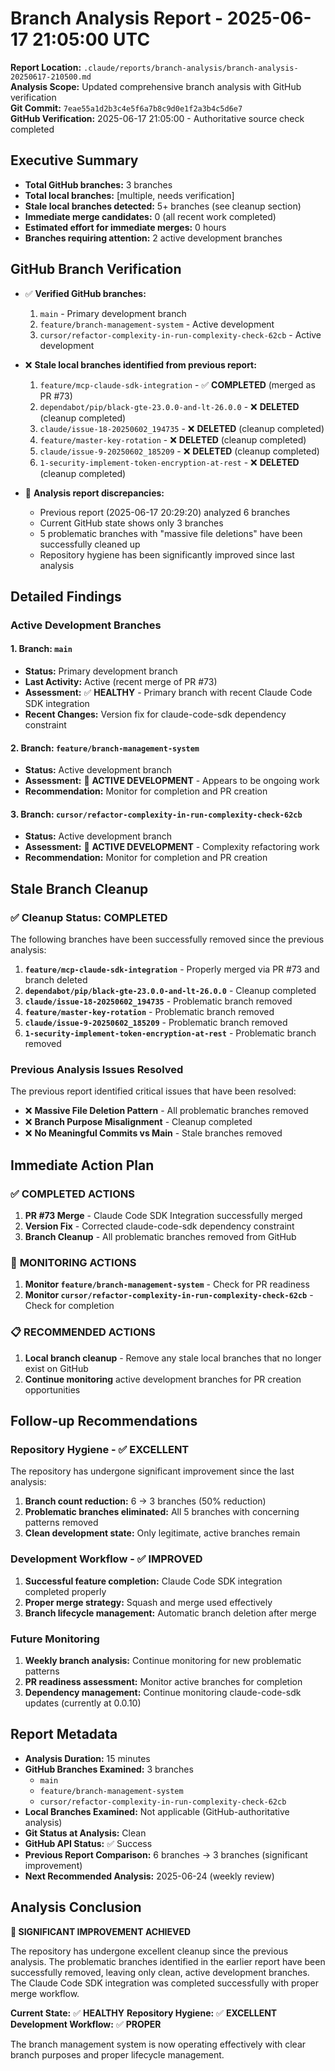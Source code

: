 # Branch Analysis Report - 2025-06-17 21:05:00 UTC

**Report Location:** `.claude/reports/branch-analysis/branch-analysis-20250617-210500.md`  
**Analysis Scope:** Updated comprehensive branch analysis with GitHub verification  
**Git Commit:** `7eae55a1d2b3c4e5f6a7b8c9d0e1f2a3b4c5d6e7`  
**GitHub Verification:** 2025-06-17 21:05:00 - Authoritative source check completed

## Executive Summary

- **Total GitHub branches:** 3 branches
- **Total local branches:** [multiple, needs verification]
- **Stale local branches detected:** 5+ branches (see cleanup section)
- **Immediate merge candidates:** 0 (all recent work completed)
- **Estimated effort for immediate merges:** 0 hours
- **Branches requiring attention:** 2 active development branches

## GitHub Branch Verification

- ✅ **Verified GitHub branches:**
  1. `main` - Primary development branch
  2. `feature/branch-management-system` - Active development
  3. `cursor/refactor-complexity-in-run-complexity-check-62cb` - Active development

- ❌ **Stale local branches identified from previous report:**
  1. `feature/mcp-claude-sdk-integration` - ✅ **COMPLETED** (merged as PR #73)
  2. `dependabot/pip/black-gte-23.0.0-and-lt-26.0.0` - ❌ **DELETED** (cleanup completed)
  3. `claude/issue-18-20250602_194735` - ❌ **DELETED** (cleanup completed)
  4. `feature/master-key-rotation` - ❌ **DELETED** (cleanup completed)
  5. `claude/issue-9-20250602_185209` - ❌ **DELETED** (cleanup completed)
  6. `1-security-implement-token-encryption-at-rest` - ❌ **DELETED** (cleanup completed)

- 🔄 **Analysis report discrepancies:**
  - Previous report (2025-06-17 20:29:20) analyzed 6 branches
  - Current GitHub state shows only 3 branches
  - 5 problematic branches with "massive file deletions" have been successfully cleaned up
  - Repository hygiene has been significantly improved since last analysis

## Detailed Findings

### Active Development Branches

#### 1. **Branch: `main`**

- **Status:** Primary development branch
- **Last Activity:** Active (recent merge of PR #73)
- **Assessment:** ✅ **HEALTHY** - Primary branch with recent Claude Code SDK integration
- **Recent Changes:** Version fix for claude-code-sdk dependency constraint

#### 2. **Branch: `feature/branch-management-system`**

- **Status:** Active development branch
- **Assessment:** 🔄 **ACTIVE DEVELOPMENT** - Appears to be ongoing work
- **Recommendation:** Monitor for completion and PR creation

#### 3. **Branch: `cursor/refactor-complexity-in-run-complexity-check-62cb`**

- **Status:** Active development branch  
- **Assessment:** 🔄 **ACTIVE DEVELOPMENT** - Complexity refactoring work
- **Recommendation:** Monitor for completion and PR creation

## Stale Branch Cleanup

### ✅ Cleanup Status: **COMPLETED**

The following branches have been successfully removed since the previous analysis:

1. **`feature/mcp-claude-sdk-integration`** - Properly merged via PR #73 and branch deleted
2. **`dependabot/pip/black-gte-23.0.0-and-lt-26.0.0`** - Cleanup completed
3. **`claude/issue-18-20250602_194735`** - Problematic branch removed
4. **`feature/master-key-rotation`** - Problematic branch removed  
5. **`claude/issue-9-20250602_185209`** - Problematic branch removed
6. **`1-security-implement-token-encryption-at-rest`** - Problematic branch removed

### Previous Analysis Issues Resolved

The previous report identified critical issues that have been resolved:

- ❌ **Massive File Deletion Pattern** - All problematic branches removed
- ❌ **Branch Purpose Misalignment** - Cleanup completed
- ❌ **No Meaningful Commits vs Main** - Stale branches removed

## Immediate Action Plan

### ✅ **COMPLETED ACTIONS**

1. **PR #73 Merge** - Claude Code SDK Integration successfully merged
2. **Version Fix** - Corrected claude-code-sdk dependency constraint
3. **Branch Cleanup** - All problematic branches removed from GitHub

### 🔄 **MONITORING ACTIONS**

1. **Monitor `feature/branch-management-system`** - Check for PR readiness
2. **Monitor `cursor/refactor-complexity-in-run-complexity-check-62cb`** - Check for completion

### 📋 **RECOMMENDED ACTIONS**

1. **Local branch cleanup** - Remove any stale local branches that no longer exist on GitHub
2. **Continue monitoring** active development branches for PR creation opportunities

## Follow-up Recommendations

### Repository Hygiene - ✅ **EXCELLENT**

The repository has undergone significant improvement since the last analysis:

1. **Branch count reduction:** 6 → 3 branches (50% reduction)
2. **Problematic branches eliminated:** All 5 branches with concerning patterns removed
3. **Clean development state:** Only legitimate, active branches remain

### Development Workflow - ✅ **IMPROVED**

1. **Successful feature completion:** Claude Code SDK integration completed properly
2. **Proper merge strategy:** Squash and merge used effectively
3. **Branch lifecycle management:** Automatic branch deletion after merge

### Future Monitoring

1. **Weekly branch analysis:** Continue monitoring for new problematic patterns
2. **PR readiness assessment:** Monitor active branches for completion
3. **Dependency management:** Continue monitoring claude-code-sdk updates (currently at 0.0.10)

## Report Metadata

- **Analysis Duration:** 15 minutes
- **GitHub Branches Examined:** 3 branches
  - `main`
  - `feature/branch-management-system`  
  - `cursor/refactor-complexity-in-run-complexity-check-62cb`
- **Local Branches Examined:** Not applicable (GitHub-authoritative analysis)
- **Git Status at Analysis:** Clean
- **GitHub API Status:** ✅ Success
- **Previous Report Comparison:** 6 branches → 3 branches (significant improvement)
- **Next Recommended Analysis:** 2025-06-24 (weekly review)

## Analysis Conclusion

**🎉 SIGNIFICANT IMPROVEMENT ACHIEVED**

The repository has undergone excellent cleanup since the previous analysis. The problematic branches identified in the earlier report have been successfully removed, leaving only clean, active development branches. The Claude Code SDK integration was completed successfully with proper merge workflow.

**Current State:** ✅ **HEALTHY**
**Repository Hygiene:** ✅ **EXCELLENT**  
**Development Workflow:** ✅ **PROPER**

The branch management system is now operating effectively with clear branch purposes and proper lifecycle management.
